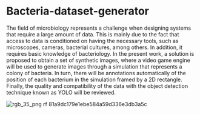 # Bacteria-dataset-generator

The field of microbiology represents a challenge when designing systems that require a large amount of data. This is mainly due to the fact that access to data is conditioned on having the necessary tools, such as microscopes, cameras, bacterial cultures, among others. In addition, it requires basic knowledge of bacteriology. In the present work, a solution is proposed to obtain a set of synthetic images, where a video game engine will be used to generate images through a simulation that represents a colony of bacteria. In turn, there will be annotations automatically of the position of each bacterium in the simulation framed by a 2D rectangle. Finally, the quality and compatibility of the data with the object detection technique known as YOLO will be reviewed.

![rgb_35_png rf 81a9dc179e1ebe584a59d336e3db3a5c](https://user-images.githubusercontent.com/39756160/209593648-2cad8bca-ca55-4a11-9654-c24508e75147.jpg)
